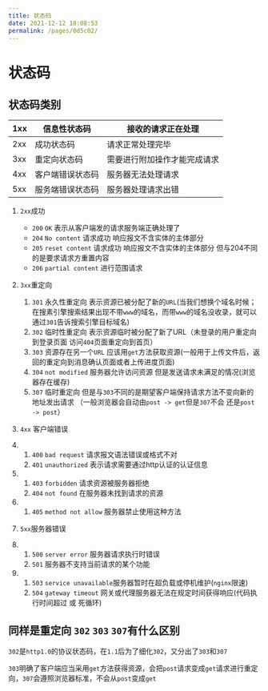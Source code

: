 ```yaml
---
title: 状态码
date: 2021-12-12 18:08:53
permalink: /pages/0d5c02/
---
```


# 状态码

## 状态码类别

| 1xx  | 信息性状态码     | 接收的请求正在处理           |
| ---- | ---------------- | ---------------------------- |
| 2xx  | 成功状态码       | 请求正常处理完毕             |
| 3xx  | 重定向状态码     | 需要进行附加操作才能完成请求 |
| 4xx  | 客户端错误状态码 | 服务器无法处理请求           |
| 5xx  | 服务端错误状态码 | 服务器处理请求出错           |

1. `2xx`成功
   - `200` `OK` 表示从客户端发的请求服务端正确处理了
   - `204` `No content` 请求成功 响应报文不含实体的主体部分
   - `205` `reset content` 请求成功 响应报文不含实体的主体部分 但与204不同的是要求请求方重置内容
   - `206` `partial content` 进行范围请求

1. `3xx`重定向
   1. `301` 永久性重定向 表示资源已被分配了新的`URL`(当我们想换个域名时候；在搜素引擎搜索结果出现不带`www`的域名，而带`www`的域名没收录，就可以通过`301`告诉搜索引擎目标域名)
   1. `302` 临时性重定向 表示资源临时被分配了新了URL（未登录的用户重定向到登录页面 访问`404`页面重定向到首页）
   1. `303` 资源存在另一个`URL` 应该用`get`方法获取资源(一般用于上传文件后，返回的重定向到消息确认页面或者上传进度页面)
   1. `304` `not modified` 服务器允许访问资源 但是发送请求未满足的情况(浏览器存在缓存)
   1. `307` 临时重定向 但是与`303`不同的是期望客户端保持请求方法不变向新的地址发出请求 （一般浏览器会自动由`post -> get`但是`307`不会 还是`post -> post`）

1. `4xx` 客户端错误
1. 1. `400` `bad request` 请求报文语法错误或格式不对
   2. `401` `unauthorized` 表示请求需要通过http认证的认证信息
1. 1. `403` `forbidden` 请求资源被服务器拒绝
   2. `404` `not found` 在服务器未找到请求的资源
1. 1. `405` `method not allow` 服务器禁止使用这种方法
1. `5xx`服务器错误
1. 1. `500` `server error` 服务器请求执行时错误
   2. `501` 服务器不支持当前请求的某个功能
1. 1. `503` `service unavailable`服务器暂时在超负载或停机维护(`nginx`限速)
   2. `504` `gateway timeout` 网关或代理服务器无法在规定时间获得响应(代码执行时间超过 或 死循环)



## 同样是重定向 `302` `303` `307`有什么区别

`302`是`http1.0`的协议状态码，在`1.1`后为了细化`302`，又分出了`303`和`307`

`303`明确了客户端应当采用`get`方法获得资源，会把`post`请求变成`get`请求进行重定向，`307`会遵照浏览器标准，不会从`post`变成`get`

